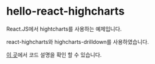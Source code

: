 # hello-react-highcharts

React.JS에서 hightcharts를 사용하는 예제입니다.

react-highcharts와 highcharts-drilldown를 사용하였습니다.

[이 곳](http://beomy.tistory.com/37)에서 코드 설명을 확인 할 수 있습니다.